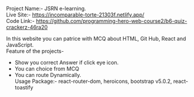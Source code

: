 Project Name:- JSRN e-learning. <br />
Live Site:- https://incomparable-torte-21303f.netlify.app/  <br />
Code Link:- https://github.com/programming-hero-web-course2/b6-quiz-crackerz-46ra20  <br />

In this website you can patrice with MCQ about HTML, Git Hub, React and JavaScript.<br />
Feature of the projects-<br />
* Show you correct Answer if click eye icon.
* You can choice from MCQ
* You can route Dynamically.<br />
Usage Package:- react-router-dom, heroicons, bootstrap v5.0.2, react-toastify  <br />
